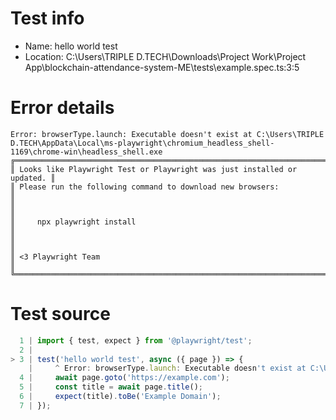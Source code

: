 # Test info

- Name: hello world test
- Location: C:\Users\TRIPLE D.TECH\Downloads\Project Work\Project App\blockchain-attendance-system-ME\tests\example.spec.ts:3:5

# Error details

```
Error: browserType.launch: Executable doesn't exist at C:\Users\TRIPLE D.TECH\AppData\Local\ms-playwright\chromium_headless_shell-1169\chrome-win\headless_shell.exe
╔═════════════════════════════════════════════════════════════════════════╗
║ Looks like Playwright Test or Playwright was just installed or updated. ║
║ Please run the following command to download new browsers:              ║
║                                                                         ║
║     npx playwright install                                              ║
║                                                                         ║
║ <3 Playwright Team                                                      ║
╚═════════════════════════════════════════════════════════════════════════╝
```

# Test source

```ts
  1 | import { test, expect } from '@playwright/test';
  2 |
> 3 | test('hello world test', async ({ page }) => {
    |     ^ Error: browserType.launch: Executable doesn't exist at C:\Users\TRIPLE D.TECH\AppData\Local\ms-playwright\chromium_headless_shell-1169\chrome-win\headless_shell.exe
  4 |     await page.goto('https://example.com');
  5 |     const title = await page.title();
  6 |     expect(title).toBe('Example Domain');
  7 | });
```